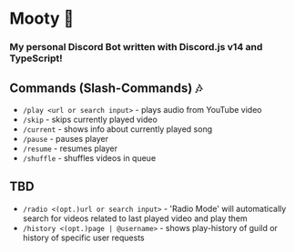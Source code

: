 # Mooty 🤖
### My personal Discord Bot written with Discord.js v14 and TypeScript!

## Commands (Slash-Commands) 🎶
- ```/play <url or search input>``` - plays audio from YouTube video
- ```/skip``` - skips currently played video
- ```/current``` - shows info about currently played song
- ```/pause``` - pauses player
- ```/resume``` - resumes player
- ```/shuffle``` - shuffles videos in queue

## TBD
- ```/radio <(opt.)url or search input>``` - 'Radio Mode' will automatically search for videos related to last played video and play them
- ```/history <(opt.)page | @username>``` - shows play-history of guild or history of specific user requests
